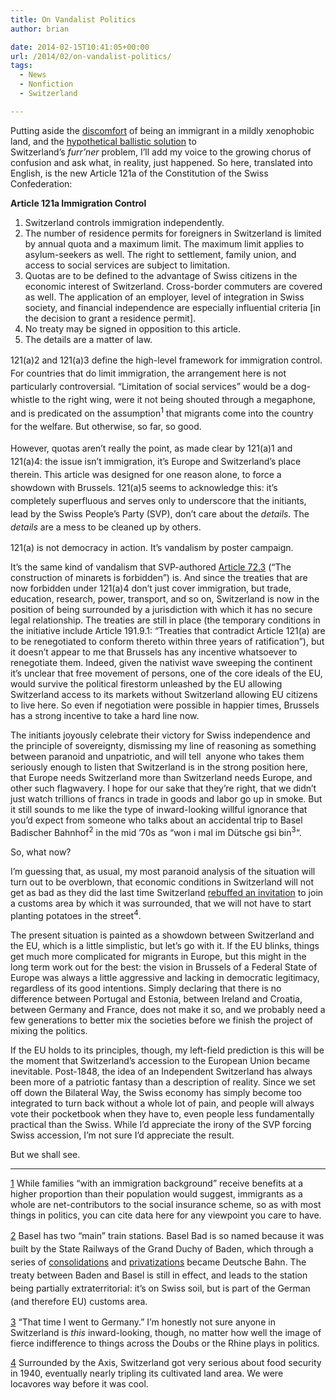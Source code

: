 ```yaml
---
title: On Vandalist Politics
author: brian

date: 2014-02-15T10:41:05+00:00
url: /2014/02/on-vandalist-politics/
tags:
  - News
  - Nonfiction
  - Switzerland

---
```

Putting aside the [discomfort][1] of being an immigrant in a mildly xenophobic land, and the [hypothetical ballistic solution][2] to Switzerland&#8217;s _furr&#8217;ner_ problem, I&#8217;ll add my voice to the growing chorus of confusion and ask what, in reality, just happened. So here, translated into English, is the new Article 121a of the Constitution of the Swiss Confederation:

**Article 121a Immigration Control**

  1. Switzerland controls immigration independently.
  2. The number of residence permits for foreigners in Switzerland is limited by annual quota and a maximum limit. The maximum limit applies to asylum-seekers as well. The right to settlement, family union, and access to social services are subject to limitation.
  3. Quotas are to be defined to the advantage of Swiss citizens in the economic interest of Switzerland. Cross-border commuters are covered as well. The application of an employer, level of integration in Swiss society, and financial independence are especially influential criteria [in the decision to grant a residence permit].
  4. No treaty may be signed in opposition to this article.
  5. The details are a matter of law.<!--more-->

<span style="line-height: 1.5;">121(a)2 and 121(a)3 define the high-level framework for immigration control. For countries that do limit immigration, the arrangement here is not particularly controversial. &#8220;Limitation of social services&#8221; would be a dog-whistle to the right wing, were it not being shouted through a megaphone, and is predicated on the assumption<sup>1</sup> that migrants come into the country for the welfare. But otherwise, so far, so good.</span>

<span style="line-height: 1.5;">However, quotas aren&#8217;t really the point, as made clear by 121(a)1 and 121(a)4: the issue isn&#8217;t immigration, it&#8217;s Europe and Switzerland&#8217;s place therein. This article was designed for one reason alone, to force a showdown with Brussels. 121(a)5 seems to acknowledge this: it&#8217;s completely superfluous and serves only to underscore that the initiants, lead by the Swiss People&#8217;s Party (SVP), don&#8217;t care about the <em>details. </em>The <em>details</em> are a mess to be cleaned up by others.<br /> </span>

121(a) is not democracy in action. It&#8217;s vandalism by poster campaign.

It&#8217;s the same kind of vandalism that SVP-authored [Article 72.3][3] (&#8220;The construction of minarets is forbidden&#8221;) is. And since the treaties that are now forbidden under 121(a)4 don&#8217;t just cover immigration, but trade, education, research, power, transport, and so on, Switzerland is now in the position of being surrounded by a jurisdiction with which it has no secure legal relationship. The treaties are still in place (the temporary conditions in the initiative include Article 191.9.1: &#8220;Treaties that contradict Article 121(a) are to be renegotiated to conform thereto within three years of ratification&#8221;), but it doesn&#8217;t appear to me that Brussels has any incentive whatsoever to renegotiate them. Indeed, given the nativist wave sweeping the continent it&#8217;s unclear that free movement of persons, one of the core ideals of the EU, would survive the political firestorm unleashed by the EU allowing Switzerland access to its markets without Switzerland allowing EU citizens to live here. So even if negotiation were possible in happier times, Brussels has a strong incentive to take a hard line now.

The initiants joyously celebrate their victory for Swiss independence and the principle of sovereignty, dismissing my line of reasoning as something between paranoid and unpatriotic, and will tell  anyone who takes them seriously enough to listen that Switzerland is in the strong position here, that Europe needs Switzerland more than Switzerland needs Europe, and other such flagwavery. I hope for our sake that they&#8217;re right, that we didn&#8217;t just watch trillions of francs in trade in goods and labor go up in smoke. But it still sounds to me like the type of inward-looking willful ignorance that you&#8217;d expect from someone who talks about an accidental trip to Basel Badischer Bahnhof<sup>2</sup> in the mid &#8217;70s as &#8220;won i mal im Dütsche gsi bin<sup>3</sup>&#8220;.

So, what now?

I&#8217;m guessing that, as usual, my most paranoid analysis of the situation will turn out to be overblown, that economic conditions in Switzerland will not get as bad as they did the last time Switzerland [rebuffed an invitation][4] to join a customs area by which it was surrounded, that we will not have to start planting potatoes in the street<sup>4</sup>.

The present situation is painted as a showdown between Switzerland and the EU, which is a little simplistic, but let&#8217;s go with it. If the EU blinks, things get much more complicated for migrants in Europe, but this might in the long term work out for the best: the vision in Brussels of a Federal State of Europe was always a little aggressive and lacking in democratic legitimacy, regardless of its good intentions. Simply declaring that there is no difference between Portugal and Estonia, between Ireland and Croatia, between Germany and France, does not make it so, and we probably need a few generations to better mix the societies before we finish the project of mixing the politics.

If the EU holds to its principles, though, my left-field prediction is this will be the moment that Switzerland&#8217;s accession to the European Union became inevitable. Post-1848, the idea of an Independent Switzerland has always been more of a patriotic fantasy than a description of reality. Since we set off down the Bilateral Way, the Swiss economy has simply become too integrated to turn back without a whole lot of pain, and people will always vote their pocketbook when they have to, even people less fundamentally practical than the Swiss. While I&#8217;d appreciate the irony of the SVP forcing Swiss accession, I&#8217;m not sure I&#8217;d appreciate the result.

But we shall see.

* * *

[1] While families &#8220;with an immigration background&#8221; receive benefits at a higher proportion than their population would suggest, immigrants as a whole are net-contributors to the social insurance scheme, so as with most things in politics, you can cite data here for any viewpoint you care to have.

<span style="line-height: 1.5;">[2] Basel has two &#8220;main&#8221; train stations. Basel Bad is so named because it was built by the State Railways of the Grand Duchy of Baden, which through a series of </span><a style="line-height: 1.5;" href="http://en.wikipedia.org/wiki/Unification_of_Germany">consolidations</a> <span style="line-height: 1.5;">and </span><a style="line-height: 1.5;" href="http://en.wikipedia.org/wiki/Deutsche_Bahn">privatizations</a> <span style="line-height: 1.5;">became Deutsche Bahn. The treaty between Baden and Basel is still in effect, and leads to the station being partially extraterritorial: it&#8217;s on Swiss soil, but is part of the German (and therefore EU) customs area.</span>

[3] &#8220;That time I went to Germany.&#8221; I&#8217;m honestly not sure anyone in Switzerland is _this_ inward-looking, though, no matter how well the image of fierce indifference to things across the Doubs or the Rhine plays in politics.

[4] Surrounded by the Axis, Switzerland got very serious about food security in 1940, eventually nearly tripling its cultivated land area. We were locavores way before it was cool.

 [1]: /2014/02/come-for-the-chocolate-stay-for-the-xenophobia/
 [2]: /2014/02/insel-schweiz/
 [3]: http://en.wikipedia.org/wiki/Federal_popular_initiative_%22against_the_construction_of_minarets%22
 [4]: http://en.wikipedia.org/wiki/Switzerland_during_the_World_Wars#World_War_II